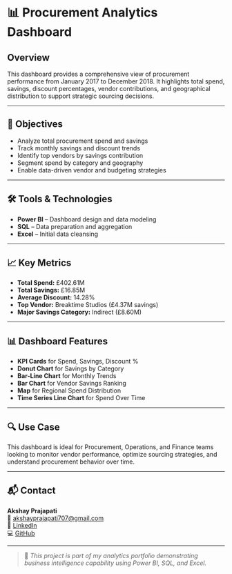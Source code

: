 # 📊 Procurement Analytics Dashboard

## Overview

This dashboard provides a comprehensive view of procurement performance from January 2017 to December 2018. It highlights total spend, savings, discount percentages, vendor contributions, and geographical distribution to support strategic sourcing decisions.

---

## 📌 Objectives

- Analyze total procurement spend and savings
- Track monthly savings and discount trends
- Identify top vendors by savings contribution
- Segment spend by category and geography
- Enable data-driven vendor and budgeting strategies

---

## 🛠 Tools & Technologies

- **Power BI** – Dashboard design and data modeling  
- **SQL** – Data preparation and aggregation  
- **Excel** – Initial data cleansing  

---

## 📈 Key Metrics

- **Total Spend:** £402.61M  
- **Total Savings:** £16.85M  
- **Average Discount:** 14.28%  
- **Top Vendor:** Breaktime Studios (£4.37M savings)  
- **Major Savings Category:** Indirect (£8.60M)  

---

## 📊 Dashboard Features

- **KPI Cards** for Spend, Savings, Discount %  
- **Donut Chart** for Savings by Category  
- **Bar-Line Chart** for Monthly Trends  
- **Bar Chart** for Vendor Savings Ranking  
- **Map** for Regional Spend Distribution  
- **Time Series Line Chart** for Spend Over Time  

---

## 🔍 Use Case

This dashboard is ideal for Procurement, Operations, and Finance teams looking to monitor vendor performance, optimize sourcing strategies, and understand procurement behavior over time.

---

## 📬 Contact

**Akshay Prajapati**  
📧 akshayprajapati707@gmail.com  
🔗 [LinkedIn](https://www.linkedin.com/in/akshay-prajapati-888668122)  
💻 [GitHub](https://github.com/Akshay231196)

---

> 📢 *This project is part of my analytics portfolio demonstrating business intelligence capability using Power BI, SQL, and Excel.*


